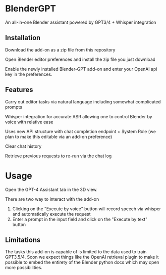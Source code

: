 # BlenderGPT
An all-in-one Blender assistant powered by GPT3/4 + Whisper integration

## Installation

Download the add-on as a zip file from this repository

Open Blender editor preferences and install the zip file you just download

Enable the newly installed Blender-GPT add-on and enter your OpenAI api key in the preferences.

## Features

Carry out editor tasks via natural language including somewhat complicated prompts

Whisper integration for accurate ASR allowing one to control Blender by voice with relative ease

Uses new API structure with chat completion endpoint + System Role (we plan to make this editable via an add-on preference)

Clear chat history

Retrieve previous requests to re-run via the chat log

# Usage

Open the GPT-4 Assistant tab in the 3D view.

There are two way to interact with the add-on

1) Clicking on the "Execute by voice" button will record speech via whisper and automatically execute the request
2) Enter a prompt in the input field and click on the "Execute by text" button

## Limitations

The tasks this add-on is capable of is limited to the data used to train GPT3.5/4.  Soon we expect things like the OpenAI retrieval plugin to make it possible to embed the entirety of the Blender python docs which may open more possibilities.
